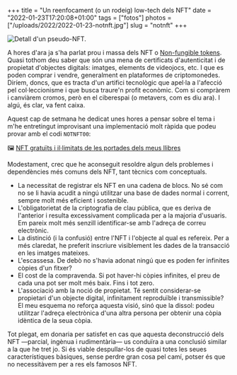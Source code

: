 +++
title = "Un reenfocament (o un rodeig) low-tech dels NFT"
date = "2022-01-23T17:20:08+01:00"
tags = ["fotos"]
photos = ["/uploads/2022/2022-01-23-notnft.jpg"]
slug = "notnft"
+++

<img alt="Detall d'un pseudo-NFT." src="/uploads/2022/2022-01-23-notnft.jpg">

A hores d'ara ja s'ha parlat prou i massa dels NFT o [Non-fungible tokens](https://en.wikipedia.org/wiki/Non-fungible_token). Quasi tothom deu saber que són una mena de certificats d'autenticitat i de propietat d'objectes digitals: imatges, elements de videojocs, etc. I que es poden comprar i vendre, generalment en plataformes de criptomonedes. Diríem, doncs, que es tracta d'un artifici tecnològic que apel·la a l'afecció pel col·leccionisme i que busca traure'n profit econòmic. Com si compràrem i canviàrem cromos, però en el ciberespai (o metavers, com es diu ara). I algú, és clar, va fent caixa.

Aquest cap de setmana he dedicat unes hores a pensar sobre el tema i m'he entretingut improvisant una implementació molt ràpida que podeu provar amb el codi `NOTNFT00`:

🖼 [NFT gratuïts i il·limitats de les portades dels meus llibres](https://notnft.carlesbellver.net/)

Modestament, crec que he aconseguit resoldre algun dels problemes i dependències més comuns dels NFT, tant tècnics com conceptuals.

- La necessitat de registrar els NFT en una cadena de blocs. No sé com no se li havia acudit a ningú utilitzar una base de dades normal i corrent, sempre molt més eficient i sostenible.
- L'obligatorietat de la criptografia de clau pública, que es deriva de l'anterior i resulta excessivament complicada per a la majoria d'usuaris. Em pareix molt més senzill identificar-se amb l'adreça de correu electrònic.
- La distinció (i la confusió) entre l'NFT i l'objecte al qual es refereix. Per a més claredat, he preferit inscriure visiblement les dades de la transacció en les imatges mateixes.
- L'escassesa. De debò no s'havia adonat ningú que es poden fer infinites còpies d'un fitxer?
- El cost de la compravenda. Si pot haver-hi còpies infinites, el preu de cada una pot ser molt més baix. Fins i tot zero.
- L'associació amb la noció de propietat. Té sentit considerar-se propietari d'un objecte digital, infinitament reproduïble i transmissible? El meu esquema no reforça aquesta visió, sinó que la dissol: podeu utilitzar l'adreça electrònica d'una altra persona per obtenir una còpia idèntica de la seua còpia.

Tot plegat, em donaria per satisfet en cas que aquesta deconstrucció dels NFT —parcial, ingènua i rudimentària— us conduïra a una conclusió similar a la que he tret jo. Si és viable despullar-los de quasi totes les seues característiques bàsiques, sense perdre gran cosa pel camí, potser és que no necessitàvem per a res els famosos NFT.